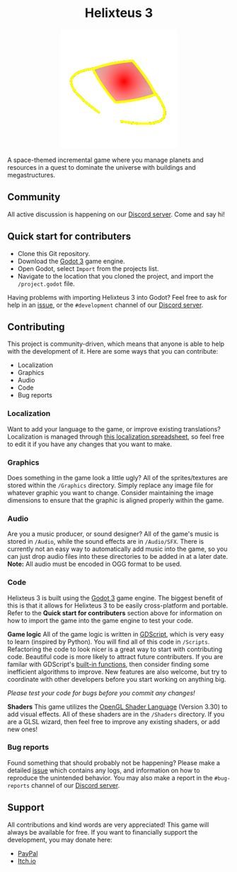 <h1 align="center">Helixteus 3</h1>
<p align="center">
<img src="logo.png" alt="logo">
</p>

A space-themed incremental game where you manage planets and resources in a quest to dominate the universe with buildings and megastructures.

## Community
All active discussion is happening on our [Discord server](https://discord.com/invite/gDHcDA3). Come and say hi!

## Quick start for contributers
- Clone this Git repository.
- Download the [Godot 3](https://godotengine.org/download) game engine.
- Open Godot, select `Import` from the projects list.
- Navigate to the location that you cloned the project, and import the `/project.godot` file.

Having problems with importing Helixteus 3 into Godot? Feel free to ask for help in an [issue](https://github.com/Apple0726/helixteus-3/issues), or the `#development` channel of our [Discord server](https://discord.com/invite/gDHcDA3).

## Contributing

This project is community-driven, which means that anyone is able to help with the development of it. Here are some ways that you can contribute:

- Localization
- Graphics
- Audio
- Code
- Bug reports

### Localization
Want to add your language to the game, or improve existing translations? Localization is managed through [this localization spreadsheet](https://docs.google.com/spreadsheets/d/1-7KJ8WkyXwVS9X2XTegfZ0Sxl3_Dpvcu7ixid8FgKbw/edit?usp=sharing), so feel free to edit it if you have any changes that you want to make.

### Graphics
Does something in the game look a little ugly? All of the sprites/textures are stored within the `/Graphics` directory. Simply replace any image file for whatever graphic you want to change. Consider maintaining the image dimensions to ensure that the graphic is aligned properly within the game.

### Audio
Are you a music producer, or sound designer? All of the game's music is stored in `/Audio`, while the sound effects are in `/Audio/SFX`. There is currently not an easy way to automatically add music into the game, so you can just drop audio files into these directories to be added in at a later date. 
**Note:** All audio must be encoded in OGG format to be used.

### Code
Helixteus 3 is built using the [Godot 3](https://godotengine.org/download) game engine. The biggest benefit of this is that it allows for Helixteus 3 to be easily cross-platform and portable.
Refer to the **Quick start for contributers** section above for information on how to import the game into the game engine to test your code.

**Game logic**
All of the game logic is written in [GDScript](https://docs.godotengine.org/en/stable/tutorials/scripting/gdscript/index.html), which is very easy to learn (inspired by Python). You will find all of this code in `/Scripts`.
Refactoring the code to look nicer is a great way to start with contributing code. Beautiful code is more likely to attract future contributers. If you are familar with GDScript's [built-in functions](https://docs.godotengine.org/en/stable/classes/class_%40gdscript.html#), then consider finding some inefficient algorithms to improve. New features are also welcome, but try to coordinate with other developers before you start working on anything big.

*Please test your code for bugs before you commit any changes!*

**Shaders**
This game utilizes the [OpenGL Shader Language](https://www.khronos.org/registry/OpenGL/specs/gl/GLSLangSpec.3.30.pdf) (Version 3.30) to add visual effects. All of these shaders are in the `/Shaders` directory. If you are a GLSL wizard, then feel free to improve any existing shaders, or add new ones!

### Bug reports
Found something that should probably not be happening? Please make a detailed [issue](https://github.com/Apple0726/helixteus-3/issues) which contains any logs, and information on how to reproduce the unintended behavior. You may also make a report in the `#bug-reports` channel of our [Discord server](https://discord.com/invite/gDHcDA3).

## Support
All contributions and kind words are very appreciated! This game will always be available for free. If you want to financially support the development, you may donate here:
- [PayPal](https://paypal.me/apple0726)
- [Itch.io](https://apple0726.itch.io/helixteus-3)

